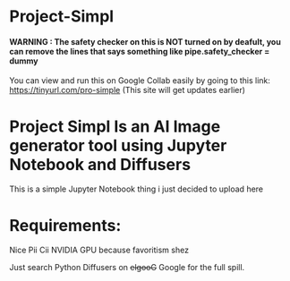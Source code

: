 # Project-Simpl
#### WARNING : The safety checker on this is NOT turned on by deafult, you can remove the lines that says something like pipe.safety_checker = dummy
You can view and run this on Google Collab easily by going to this link: 
https://tinyurl.com/pro-simple (This site will get updates earlier)
#
# Project Simpl Is an AI Image generator tool using Jupyter Notebook and Diffusers
This is a simple Jupyter Notebook thing i just decided to upload here 

# Requirements:
Nice Pii Cii
NVIDIA GPU because favoritism shez 

Just search Python Diffusers on ~~elgooG~~ Google for the full spill.


